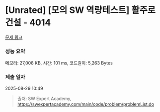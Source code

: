 # [Unrated] [모의 SW 역량테스트] 활주로 건설 - 4014 

[문제 링크](https://swexpertacademy.com/main/code/problem/problemDetail.do?contestProbId=AWIeW7FakkUDFAVH) 

### 성능 요약

메모리: 27,008 KB, 시간: 101 ms, 코드길이: 5,263 Bytes

### 제출 일자

2025-08-29 10:49



> 출처: SW Expert Academy, https://swexpertacademy.com/main/code/problem/problemList.do